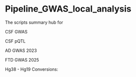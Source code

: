 # Pipeline_GWAS_local_analysis


The scripts summary hub for


CSF GWAS 


CSF pQTL


AD GWAS 2023


FTD GWAS 2025



Hg38 - Hg19 Conversions:

